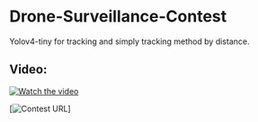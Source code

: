 # Drone-Surveillance-Contest

Yolov4-tiny for tracking and simply tracking method by distance.

## Video:

[![Watch the video](https://img.youtube.com/vi/N0q0wHMp59c/hqdefault.jpg)](https://www.youtube.com/watch?v=N0q0wHMp59c&ab_channel=YaoxianMa)


[![Contest URL](https://www.computervision.zone/dsc/?contest=video-detail&video_id=96571)]
